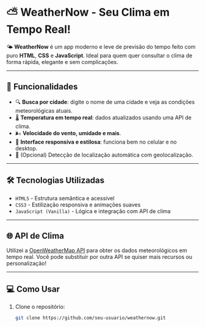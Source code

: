 # ⛅ WeatherNow - Seu Clima em Tempo Real!

🌤️ **WeatherNow** é um app moderno e leve de previsão do tempo feito com puro **HTML**, **CSS** e **JavaScript**. Ideal para quem quer consultar o clima de forma rápida, elegante e sem complicações.

---

## 🚀 Funcionalidades

- 🔍 **Busca por cidade**: digite o nome de uma cidade e veja as condições meteorológicas atuais.
- 🌡️ **Temperatura em tempo real**: dados atualizados usando uma API de clima.
- 🌬️ **Velocidade do vento, umidade e mais**.
- 🎨 **Interface responsiva e estilosa**: funciona bem no celular e no desktop.
- 📍 (Opcional) Detecção de localização automática com geolocalização.

---

## 🛠️ Tecnologias Utilizadas

- `HTML5` - Estrutura semântica e acessível
- `CSS3` - Estilização responsiva e animações suaves
- `JavaScript (Vanilla)` - Lógica e integração com API de clima

---

## 🌐 API de Clima

Utilizei a [OpenWeatherMap API](https://openweathermap.org/api) para obter os dados meteorológicos em tempo real. Você pode substituir por outra API se quiser mais recursos ou personalização!

---

## 💻 Como Usar

1. Clone o repositório:
   ```bash
   git clone https://github.com/seu-usuario/weathernow.git

